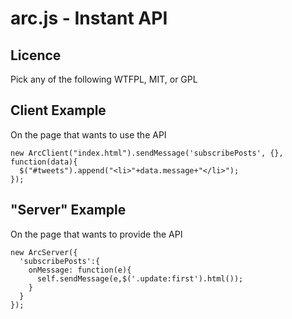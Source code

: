 
arc.js - Instant API
====================

Licence
-------
Pick any of the following WTFPL, MIT, or GPL

Client Example
-----

On the page that wants to use the API

    new ArcClient("index.html").sendMessage('subscribePosts', {}, function(data){
      $("#tweets").append("<li>"+data.message+"</li>");
    });

"Server" Example
----

On the page that wants to provide the API

    new ArcServer({
      'subscribePosts':{
        onMessage: function(e){
          self.sendMessage(e,$('.update:first').html());
        }
      }
    });